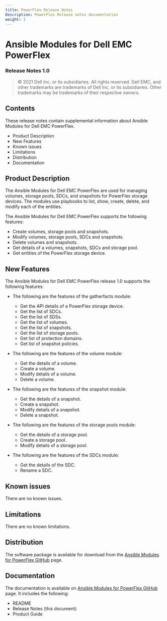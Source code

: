```yaml
---
title: PowerFlex Release Notes
Description: PowerFlex Release notes documentation
weight: 1
---
```


**Ansible Modules for Dell EMC PowerFlex** 
=========================================
### Release Notes 1.0

>   © 2021 Dell Inc. or its subsidiaries. All rights reserved. Dell
>   EMC, and other trademarks are trademarks of Dell Inc. or its
>   subsidiaries. Other trademarks may be trademarks of their respective
>   owners.

Contents
-------
These release notes contain supplemental information about Ansible
Modules for Dell EMC PowerFlex.

-   Product Description
-   New Features
-   Known issues
-   Limitations
-   Distribution
-   Documentation

Product Description
-------------------

The Ansible Modules for Dell EMC PowerFlex are used for managing volumes,
storage pools, SDCs, and snapshots for PowerFlex storage devices. 
The modules use playbooks to list, show, create, delete, and modify
each of the entities.

The Ansible Modules for Dell EMC PowerFlex supports the following
features:

-   Create volumes, storage pools and snapshots. 
-   Modify volumes, storage pools, SDCs and snapshots.
-   Delete volumes and snapshots.
-   Get details of a volumes, snapshots, SDCs and storage pool.
-   Get entities of the PowerFlex storage device.

New Features
---------------------------

The Ansible Modules for Dell EMC PowerFlex release 1.0 supports the
following features:

- The following are the features of the gatherfacts module:
   - Get the API details of a PowerFlex storage device.
   - Get the list of SDCs.
   - Get the list of SDSs.
   - Get the list of volumes.
   - Get the list of snapshots.
   - Get the list of storage pools.
   - Get list of protection domains.
   - Get list of snapshot policies.

- The following are the features of the volume module:
   - Get the details of a volume.
   - Create a volume.
   - Modify details of a volume.
   - Delete a volume.

- The following are the features of the snapshot module:
   - Get the details of a snapshot.
   - Create a snapshot.
   - Modify details of a snapshot.
   - Delete a snapshot.

- The following are the features of the storage pools module:
   - Get the details of a storage pool.
   - Create a storage pool.
   - Modify details of a storage pool.

- The following are the features of the SDCs module:
   - Get the details of the SDC.
   - Rename a SDC.


Known issues
------------
There are no known issues.

Limitations
-----------
There are no known limitations.

Distribution
------------
The software package is available for download from the [Ansible Modules
for PowerFlex GitHub](https://github.com/dell/ansible-powerflex) page.

Documentation
-------------
The documentation is available on [Ansible Modules for PowerFlex GitHub](https://github.com/dell/ansible-powerflex)
page. It includes the following:

   - README
   - Release Notes (this document)
   - Product Guide
